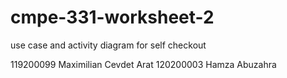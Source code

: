 # cmpe-331-worksheet-2


use case and activity diagram for self checkout 


119200099 Maximilian Cevdet Arat
120200003 Hamza Abuzahra
